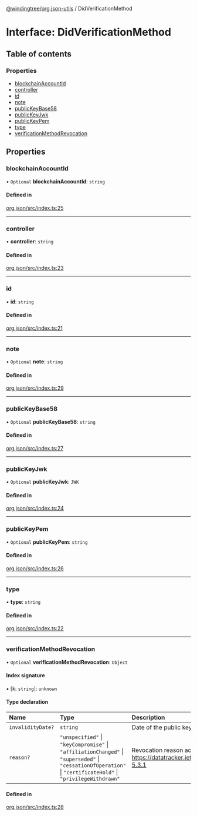 [@windingtree/org.json-utils](../README.md) / DidVerificationMethod

# Interface: DidVerificationMethod

## Table of contents

### Properties

- [blockchainAccountId](DidVerificationMethod.md#blockchainaccountid)
- [controller](DidVerificationMethod.md#controller)
- [id](DidVerificationMethod.md#id)
- [note](DidVerificationMethod.md#note)
- [publicKeyBase58](DidVerificationMethod.md#publickeybase58)
- [publicKeyJwk](DidVerificationMethod.md#publickeyjwk)
- [publicKeyPem](DidVerificationMethod.md#publickeypem)
- [type](DidVerificationMethod.md#type)
- [verificationMethodRevocation](DidVerificationMethod.md#verificationmethodrevocation)

## Properties

### blockchainAccountId

• `Optional` **blockchainAccountId**: `string`

#### Defined in

[org.json/src/index.ts:25](https://github.com/windingtree/org.id-sdk/blob/6ea84e7/packages/org.json/src/index.ts#L25)

___

### controller

• **controller**: `string`

#### Defined in

[org.json/src/index.ts:23](https://github.com/windingtree/org.id-sdk/blob/6ea84e7/packages/org.json/src/index.ts#L23)

___

### id

• **id**: `string`

#### Defined in

[org.json/src/index.ts:21](https://github.com/windingtree/org.id-sdk/blob/6ea84e7/packages/org.json/src/index.ts#L21)

___

### note

• `Optional` **note**: `string`

#### Defined in

[org.json/src/index.ts:29](https://github.com/windingtree/org.id-sdk/blob/6ea84e7/packages/org.json/src/index.ts#L29)

___

### publicKeyBase58

• `Optional` **publicKeyBase58**: `string`

#### Defined in

[org.json/src/index.ts:27](https://github.com/windingtree/org.id-sdk/blob/6ea84e7/packages/org.json/src/index.ts#L27)

___

### publicKeyJwk

• `Optional` **publicKeyJwk**: `JWK`

#### Defined in

[org.json/src/index.ts:24](https://github.com/windingtree/org.id-sdk/blob/6ea84e7/packages/org.json/src/index.ts#L24)

___

### publicKeyPem

• `Optional` **publicKeyPem**: `string`

#### Defined in

[org.json/src/index.ts:26](https://github.com/windingtree/org.id-sdk/blob/6ea84e7/packages/org.json/src/index.ts#L26)

___

### type

• **type**: `string`

#### Defined in

[org.json/src/index.ts:22](https://github.com/windingtree/org.id-sdk/blob/6ea84e7/packages/org.json/src/index.ts#L22)

___

### verificationMethodRevocation

• `Optional` **verificationMethodRevocation**: `Object`

#### Index signature

▪ [k: `string`]: `unknown`

#### Type declaration

| Name | Type | Description |
| :------ | :------ | :------ |
| `invalidityDate?` | `string` | Date of the public key invalidation |
| `reason?` | ``"unspecified"`` \| ``"keyCompromise"`` \| ``"affiliationChanged"`` \| ``"superseded"`` \| ``"cessationOfOperation"`` \| ``"certificateHold"`` \| ``"privilegeWithdrawn"`` | Revocation reason according to https://datatracker.ietf.org/doc/html/rfc5280#section-5.3.1 |

#### Defined in

[org.json/src/index.ts:28](https://github.com/windingtree/org.id-sdk/blob/6ea84e7/packages/org.json/src/index.ts#L28)
